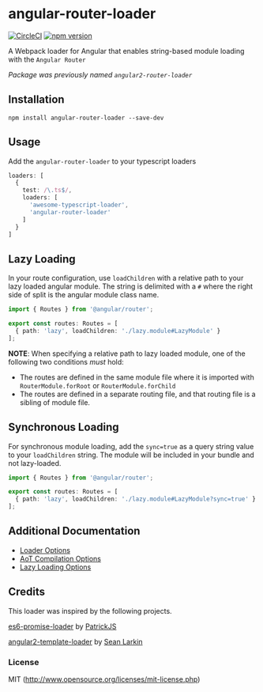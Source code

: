 # angular-router-loader

[![CircleCI](https://circleci.com/gh/brandonroberts/angular-router-loader.svg?style=shield&circle-token=a8a709588d22664ab74922050eda672898d2d417)](https://circleci.com/gh/brandonroberts/angular-router-loader)
[![npm version](https://badge.fury.io/js/angular-router-loader.svg)](https://badge.fury.io/js/angular-router-loader)

A Webpack loader for Angular that enables string-based module loading with the `Angular Router`

*Package was previously named `angular2-router-loader`*

## Installation

  `npm install angular-router-loader --save-dev`

## Usage

Add the `angular-router-loader` to your typescript loaders

```ts
loaders: [
  {
    test: /\.ts$/,
    loaders: [
      'awesome-typescript-loader',
      'angular-router-loader'
    ]
  }
]
```

## Lazy Loading

In your route configuration, use `loadChildren` with a relative path to your lazy loaded angular module. The string is delimited with a `#` where the right side of split is the angular module class name.

```ts
import { Routes } from '@angular/router';

export const routes: Routes = [
  { path: 'lazy', loadChildren: './lazy.module#LazyModule' }
];
```

**NOTE**: When specifying a relative path to lazy loaded module, one of the following two conditions *must* hold:

* The routes are defined in the same module file where it is imported with `RouterModule.forRoot` or `RouterModule.forChild`
* The routes are defined in a separate routing file, and that routing file is a sibling of module file.

## Synchronous Loading

For synchronous module loading, add the `sync=true` as a query string value to your `loadChildren` string. The module will be included in your bundle and not lazy-loaded.

```ts
import { Routes } from '@angular/router';

export const routes: Routes = [
  { path: 'lazy', loadChildren: './lazy.module#LazyModule?sync=true' }
];
```

## Additional Documentation

* [Loader Options](./docs/options.md#general-loader-options)
* [AoT Compilation Options](./docs/options.md#loader-options-aot-compilation)
* [Lazy Loading Options](./docs/options.md#lazy-loading-options)


## Credits

This loader was inspired by the following projects.

[es6-promise-loader](https://github.com/gdi2290/es6-promise-loader) by [PatrickJS](https://twitter.com/@gdi2290)

[angular2-template-loader](https://github.com/TheLarkInn/angular2-template-loader) by [Sean Larkin](https://twitter.com/@TheLarkInn)

### License

MIT (http://www.opensource.org/licenses/mit-license.php)
